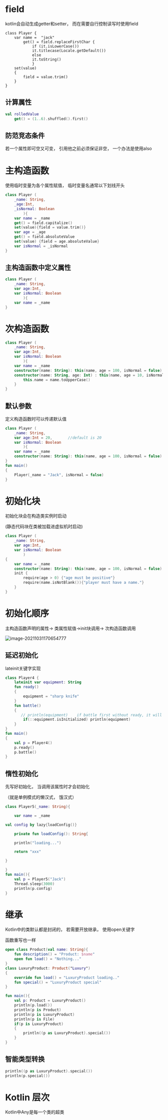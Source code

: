 # field

kotlin会自动生成getter和setter， 而在需要自行控制读写时使用field

```kot
class Player {
    var name =  "jack"
        get() = field.replaceFirstChar {
            if (it.isLowerCase()) 
            it.titlecase(Locale.getDefault()) 
            else 
            it.toString() 
            }
    set(value)
    {
        field = value.trim()
    }
}
```

## 计算属性

```kotlin
val rolledValue
    get() = (1..6).shuffled().first()
```

## 防范竞态条件

若一个属性即可空又可变， 引用他之前必须保证非空， 一个办法是使用also

# 主构造函数

使用临时变量为各个属性赋值， 临时变量名通常以下划线开头

```kotlin
class Player (
    _name: String,
    _age:Int,
    _isNormal: Boolean
        ){
    var name = _name
    get() = field.capitalize()
    set(value){field = value.trim()}
    var age = _age
    get() = field.absoluteValue
    set(value) {field = age.absoluteValue}
    var isNormal = _isNormal
}
```

## 主构造函数中定义属性

```kotlin
class Player (
    _name: String,
    var age:Int,
    var isNormal: Boolean
        ){
    var name = _name
}
```

# 次构造函数

```kotlin
class Player (
    _name: String,
    var age:Int,
    var isNormal: Boolean
        ){
    var name = _name
    constructor(name: String): this(name, age = 100, isNormal = false)
    constructor(name: String, age: Int) : this(name, age = 10, isNormal = false){
        this.name = name.toUpperCase()
    }
}
```

## 默认参数

定义构造函数时可以传递默认值

```kotlin
class Player (
    _name: String,
    var age:Int = 20,		//default is 20
    var isNormal: Boolean
        ){
    var name = _name
    constructor(name: String): this(name, age = 100, isNormal = false)
}
fun main()
{
    Player(_name = "Jack", isNormal = false)
}
```

# 初始化块

初始化块会在构造类实例时启动

(静态代码块在类被加载进虚拟机时启动)

```kotlin
class Player (
    _name: String,
    var age:Int,
    var isNormal: Boolean
        )
{
    var name = _name
    constructor(name: String): this(name, age = 100, isNormal = false)
    init {
        require(age > 0) {"age must be positive"}
        require(name.isNotBlank()){"player must have a name."}
    }
}
```

# 初始化顺序

主构造函数声明的属性-> 类属性赋值->init块调用-> 次构造函数调用

![image-20211031170654777](https://i.loli.net/2021/10/31/KVEUcOey7uYIbfn.png)

## 延迟初始化

lateinit关键字实现

```kotlin
class Player4 {
    lateinit var equipment: String
    fun ready()
    {
        equipment = "sharp knife"
    }
    fun battle()
    {
       // println(equipment)	if battle first without ready, it will puts a Exception
        if(::equipment.isInitialized) println(equipment)
    }
}
fun main()
{
    val p = Player4()
    p.ready()
    p.battle()
}
```

## 惰性初始化

先写好初始化， 当调用该属性时才会初始化

（就是单例模式的懒汉式， 饿汉式）

```kotlin
class Player5(_name: String){

	var name = _name

val config by lazy{loadConfig()}

	private fun loadConfig(): String{

	println("loading...")

	return "xxx"

}

}
fun main(){
    val p = Player5("Jack")
    Thread.sleep(3000)
    println(p.config)
}
```



# 继承

Kotlin中的类默认都是封闭的， 若需要开放继承， 使用open关键字

函数重写也一样

```kotlin
open class Product(val name: String){
    fun description() = "Product: $name"
    open fun load() = "Nothing..."
}
class LuxuryProduct: Product("Luxury")
{
    override fun load() = "LuxuryProduct loading.."
	fun special() = "LuxuryProduct special"
}

fun main(){
    val p: Product = LuxuryProduct()
    println(p.load())
    println(p is Product)
    println(p is LuxuryProduct)
    println(p is File)
    if(p is LuxuryProduct)
    {
        println((p as LuxuryProduct).special())
    }
}
```

## 智能类型转换

```kotlin
println((p as LuxuryProduct).special())
println(p.special())
```

# Kotlin 层次

Kotlin中Any是每一个类的超类

